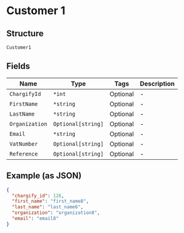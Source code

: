 
# Customer 1

## Structure

`Customer1`

## Fields

| Name | Type | Tags | Description |
|  --- | --- | --- | --- |
| `ChargifyId` | `*int` | Optional | - |
| `FirstName` | `*string` | Optional | - |
| `LastName` | `*string` | Optional | - |
| `Organization` | `Optional[string]` | Optional | - |
| `Email` | `*string` | Optional | - |
| `VatNumber` | `Optional[string]` | Optional | - |
| `Reference` | `Optional[string]` | Optional | - |

## Example (as JSON)

```json
{
  "chargify_id": 126,
  "first_name": "first_name8",
  "last_name": "last_name6",
  "organization": "organization8",
  "email": "email8"
}
```

